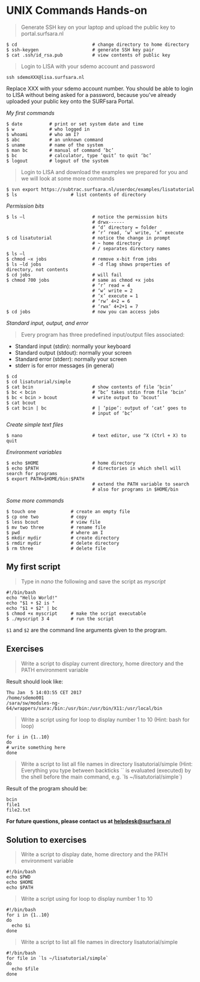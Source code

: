 # UNIX Commands Hands-on

> Generate SSH key on your laptop and upload the public key to portal.surfsara.nl

```
$ cd                            # change directory to home directory
$ ssh-keygen                    # generate SSH key pair
$ cat .ssh/id_rsa.pub           # view contents of public key
```

> Login to  LISA with your sdemo account and password

`ssh sdemoXXX@lisa.surfsara.nl`

Replace XXX with your sdemo account number. You should be able to login to LISA without being asked for a password, because you’ve already uploaded your public key onto the SURFsara Portal.

*My first commands*

```
$ date          # print or set system date and time
$ w             # who logged in
$ whoami        # who am I?
$ abc           # an unknown command
$ uname         # name of the system
$ man bc        # manual of command ‘bc’
$ bc            # calculator, type ‘quit’ to quit ‘bc’
$ logout        # logout of the system
```

> Login to LISA and download the examples we prepared for you and we will look at some more commands

```
$ svn export https://subtrac.surfsara.nl/userdoc/examples/lisatutorial
$ ls                    # list contents of directory
```

*Permission bits*
```
$ ls –l                         # notice the permission bits
                                # drwx------
                                # ‘d’ directory = folder
                                # ‘r’ read, ‘w’ write, ‘x’ execute
$ cd lisatutorial               # notice the change in prompt
                                # ~ home directory
                                # / separates directory names
$ ls –l
$ chmod –x jobs                 # remove x-bit from jobs
$ ls –ld jobs                   # -d flag shows properties of directory, not contents
$ cd jobs                       # will fail
$ chmod 700 jobs                # same as chmod +x jobs
                                # ‘r’ read = 4
                                # ‘w’ write = 2
                                # ‘x’ execute = 1
                                # ‘rw’ 4+2 = 6
                                # ‘rwx’ 4+2+1 = 7
$ cd jobs                       # now you can access jobs
```

*Standard input, output, and error*

> Every program has three predefined input/output files associated:
- Standard input (stdin): normally your keyboard
- Standard output (stdout): normally your screen
- Standard error (stderr): normally your screen
- stderr is for error messages (in general)

```
$ cd
$ cd lisatutorial/simple
$ cat bcin                      # show contents of file ‘bcin’
$ bc < bcin                     # ‘bc’ takes stdin from file ‘bcin’
$ bc < bcin > bcout             # write output to ‘bcout’
$ cat bcout
$ cat bcin | bc                 # | ‘pipe’: output of ‘cat’ goes to
                                # input of ‘bc’
```

*Create simple text files*

```
$ nano                          # text editor, use ^X (Ctrl + X) to quit 
```

*Environment variables*

```
$ echo $HOME                    # home directory
$ echo $PATH                    # directories in which shell will search for programs
$ export PATH=$HOME/bin:$PATH
                                # extend the PATH variable to search
                                # also for programs in $HOME/bin
```

*Some more commands*

```
$ touch one             # create an empty file
$ cp one two            # copy
$ less bcout            # view file
$ mv two three          # rename file
$ pwd                   # where am I
$ mkdir mydir           # create directory
$ rmdir mydir           # delete directory
$ rm three              # delete file
```

## My first script
> Type in *nano* the following and save the script as *myscript* 

```
#!/bin/bash
echo "Hello World!"
echo "$1 + $2 is "
echo "$1 + $2" | bc
$ chmod +x myscript     # make the script executable
$ ./myscript 3 4        # run the script
```
`$1` and `$2` are the command line arguments given to the program.

## Exercises
> Write a script to display current directory, home directory and the PATH environment variable

Result should look like:
```
Thu Jan  5 14:03:55 CET 2017
/home/sdemo001
/sara/sw/modules-ng-64/wrappers/sara:/bin:/usr/bin:/usr/bin/X11:/usr/local/bin
```
> Write a script using for loop to display number 1 to 10
(Hint: bash for loop)

```
for i in {1..10}
do
# write something here
done
```

> Write a script to list all file names in directory lisatutorial/simple
(Hint: Everything you type between backticks \`\` is evaluated (executed) by the shell before the main command,
e.g. \`ls ~/lisatutorial/simple\`)

Result of the program should be:
```
bcin
file1
file2.txt
```

**For future questions, please contact us at helpdesk@surfsara.nl**

## Solution to exercises

> Write a script to display date, home directory and the PATH environment variable

```
#!/bin/bash
echo $PWD
echo $HOME
echo $PATH
```

> Write a script using for loop to display number 1 to 10

```
#!/bin/bash
for i in {1..10}
do
  echo $i
done
```

> Write a script to list all file names in directory lisatutorial/simple

```
#!/bin/bash
for file in `ls ~/lisatutorial/simple`
do
  echo $file
done
```
